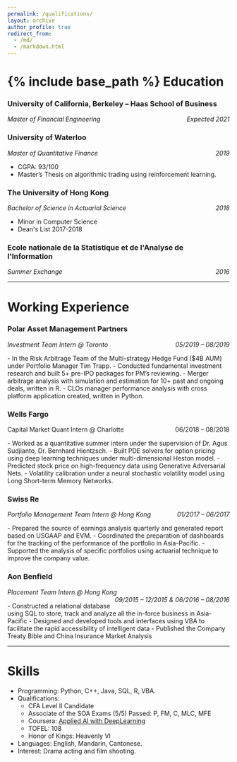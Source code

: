 ```yaml
---
permalink: /qualifications/
layout: archive
author_profile: true
redirect_from:
  - /md/
  - /markdown.html
---
```


{% include base_path %}
Education
======
###  University of California, Berkeley – Haas School of Business
<p style="text-align:left; font-style: italic">
    Master of Financial Engineering
    <span style="float:right;">
        Expected 2021
    </span>
</p>

### University of Waterloo  
<p style="text-align:left; font-style: italic">
    Master of Quantitative Finance
    <span style="float:right;">
        2019
    </span>
</p>

- CGPA: 93/100
- Master’s Thesis on algorithmic trading using reinforcement learning.

### The University of Hong Kong  
<p style="text-align:left; font-style: italic">
    Bachelor of Science in Actuarial Science
    <span style="float:right;">
        2018
    </span>
</p>

- Minor in Computer Science
- Dean's List 2017-2018

### Ecole nationale de la Statistique et de l'Analyse de l'Information
<p style="text-align:left; font-style: italic">
    Summer Exchange
    <span style="float:right;">
        2016
    </span>
</p>

<hr>

Working Experience
======
### Polar Asset Management Partners
<p style="text-align:left; font-style: italic">
    Investment Team Intern @ Toronto
    <span style="float:right;">
        05/2019 – 08/2019
    </span>
</p>
- In the Risk Arbitrage Team of the Multi-strategy Hedge Fund ($4B AUM) under Portfolio Manager Tim Trapp.
- Conducted fundamental investment research and built 5+ pre-IPO packages for PM’s reviewing.
- Merger arbitrage analysis with simulation and estimation for 10+ past and ongoing deals, written in R.
- CLOs manager performance analysis with cross platform application created, written in Python.

### Wells Fargo
<p style="text-align:left;">
    Capital Market Quant Intern @ Charlotte
    <span style="float:right;">
        06/2018 – 08/2018
    </span>
</p>
- Worked as a quantitative summer intern under the supervision of Dr. Agus Sudjianto, Dr. Bernhard Hientzsch.
- Built PDE solvers for option pricing using deep learning techniques under multi-dimensional Heston model.
- Predicted stock price on high-frequency data using Generative Adversarial Nets.
- Volatility calibration under a neural stochastic volatility model using Long Short-term Memory Networks.

### Swiss Re
<p style="text-align:left; font-style: italic">
    Portfolio Management Team Intern @ Hong Kong
    <span style="float:right;">
        01/2017 – 06/2017
    </span>
</p>
- Prepared the source of earnings analysis quarterly and generated report based on USGAAP and EVM.
- Coordinated the preparation of dashboards for the tracking of the performance of the portfolio in Asia-Pacific.
- Supported the analysis of specific portfolios using actuarial technique to improve the company value.


### Aon Benfield
<p style="text-align:left; font-style: italic">
    Placement Team Intern @ Hong Kong
    <span style="float:right;">
        09/2015 – 12/2015 & 06/2016 – 08/2016
    </span>
</p>
- Constructed a relational database using SQL to store, track and analyze all the in-force business in Asia-Pacific
- Designed and developed tools and interfaces using VBA to facilitate the rapid accessibility of intelligent data
-	Published the Company Treaty Bible and China Insurance Market Analysis

<hr>

Skills
======
- Programming: Python, C++, Java, SQL, R, VBA.
- Qualifications:
  - CFA Level II Candidate
  - Associate of the SOA Exams (5/5) Passed: P, FM, C, MLC, MFE
  - Coursera: [Applied AI with DeepLearning](https://www.coursera.org/account/accomplishments/verify/4BUQNF3QQ4Q2)
  - TOFEL: 108
  - Honor of Kings: Heavenly VI
- Languages: English, Mandarin, Cantonese.
- Interest: Drama acting and film shooting.
